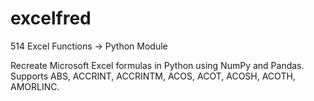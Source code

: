# excelfred
514 Excel Functions -> Python Module

Recreate Microsoft Excel formulas in Python using NumPy and Pandas. Supports ABS, ACCRINT, ACCRINTM, ACOS, ACOT, ACOSH, ACOTH, AMORLINC.
